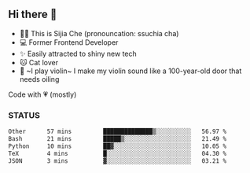 ## Hi there 👋

- 🙋‍♀️ This is Sijia Che (pronouncation: ssuchia cha)
- 💻 Former Frontend Developer
- ✨ Easily attracted to shiny new tech
- 🐱 Cat lover
- 🌟 ~I play violin~ I make my violin sound like a 100-year-old door that needs oiling

Code with 💗 (mostly)

### STATUS
<!--START_SECTION:waka-->

```txt
Other      57 mins         ██████████████▒░░░░░░░░░░   56.97 %
Bash       21 mins         █████▒░░░░░░░░░░░░░░░░░░░   21.49 %
Python     10 mins         ██▓░░░░░░░░░░░░░░░░░░░░░░   10.05 %
TeX        4 mins          █░░░░░░░░░░░░░░░░░░░░░░░░   04.30 %
JSON       3 mins          ▓░░░░░░░░░░░░░░░░░░░░░░░░   03.21 %
```

<!--END_SECTION:waka-->
